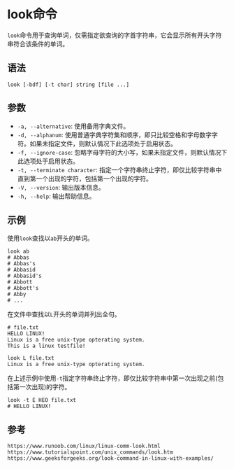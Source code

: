 # look命令
`look`命令用于查询单词，仅需指定欲查询的字首字符串，它会显示所有开头字符串符合该条件的单词。

## 语法

```
look [-bdf] [-t char] string [file ...]
```

## 参数
* `-a, --alternative`: 使用备用字典文件。
* `-d, --alphanum`: 使用普通字典字符集和顺序，即只比较空格和字母数字字符。如果未指定文件，则默认情况下此选项处于启用状态。
* `-f, --ignore-case`: 忽略字母字符的大小写，如果未指定文件，则默认情况下此选项处于启用状态。
* `-t, --terminate character`: 指定一个字符串终止字符，即仅比较字符串中直到第一个出现的字符，包括第一个出现的字符。
* `-V, --version`: 输出版本信息。
* `-h, --help`: 输出帮助信息。

## 示例

使用`look`查找以`ab`开头的单词。

```
look ab
# Abbas
# Abbas's
# Abbasid
# Abbasid's
# Abbott
# Abbott's
# Abby
# ...
```

在文件中查找以`L`开头的单词并列出全句。

```
# file.txt
HELLO LINUX!  
Linux is a free unix-type opterating system.  
This is a linux testfile!  
```

```
look L file.txt
Linux is a free unix-type opterating system.
```

在上述示例中使用`-t`指定字符串终止字符，即仅比较字符串中第一次出现之前(包括第一次出现)的字符。

```
look -t E HEO file.txt
# HELLO LINUX!
```





## 参考

```
https://www.runoob.com/linux/linux-comm-look.html
https://www.tutorialspoint.com/unix_commands/look.htm
https://www.geeksforgeeks.org/look-command-in-linux-with-examples/
```

